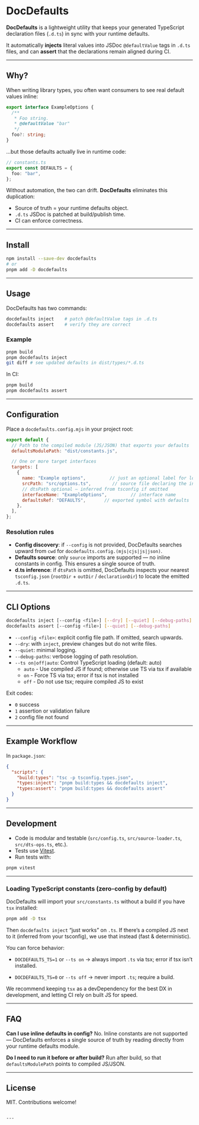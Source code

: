 # DocDefaults

**DocDefaults** is a lightweight utility that keeps your generated TypeScript declaration files (`.d.ts`) in sync with your runtime defaults.

It automatically **injects** literal values into JSDoc `@defaultValue` tags in `.d.ts` files, and can **assert** that the declarations remain aligned during CI.

---

## Why?

When writing library types, you often want consumers to see real default values inline:

```ts
export interface ExampleOptions {
  /**
   * Foo string.
   * @defaultValue "bar"
   */
  foo?: string;
}
````

…but those defaults actually live in runtime code:

```ts
// constants.ts
export const DEFAULTS = {
  foo: "bar",
};
```

Without automation, the two can drift. **DocDefaults** eliminates this duplication:

* Source of truth = your runtime defaults object.
* `.d.ts` JSDoc is patched at build/publish time.
* CI can enforce correctness.

---

## Install

```bash
npm install --save-dev docdefaults
# or
pnpm add -D docdefaults
```

---

## Usage

DocDefaults has two commands:

```bash
docdefaults inject    # patch @defaultValue tags in .d.ts
docdefaults assert    # verify they are correct
```

### Example

```bash
pnpm build
pnpm docdefaults inject
git diff # see updated defaults in dist/types/*.d.ts
```

In CI:

```bash
pnpm build
pnpm docdefaults assert
```

---

## Configuration

Place a `docdefaults.config.mjs` in your project root:

```js
export default {
  // Path to the compiled module (JS/JSON) that exports your defaults
  defaultsModulePath: "dist/constants.js",

  // One or more target interfaces
  targets: [
    {
      name: "Example options",         // just an optional label for logs
      srcPath: "src/options.ts",        // source file declaring the interface
      // dtsPath optional — inferred from tsconfig if omitted
      interfaceName: "ExampleOptions",         // interface name
      defaultsRef: "DEFAULTS",       // exported symbol with defaults
    },
  ],
};
```

### Resolution rules

* **Config discovery**: if `--config` is not provided, DocDefaults searches upward from `cwd` for `docdefaults.config.(mjs|cjs|js|json)`.
* **Defaults source**: only `source` imports are supported — no inline constants in config. This ensures a single source of truth.
* **d.ts inference**: if `dtsPath` is omitted, DocDefaults inspects your nearest `tsconfig.json` (`rootDir` + `outDir` / `declarationDir`) to locate the emitted `.d.ts`.

---

## CLI Options

```bash
docdefaults inject [--config <file>] [--dry] [--quiet] [--debug-paths]
docdefaults assert [--config <file>] [--quiet] [--debug-paths]
```

* `--config <file>`: explicit config file path. If omitted, search upwards.
* `--dry`: with `inject`, preview changes but do not write files.
* `--quiet`: minimal logging.
* `--debug-paths`: verbose logging of path resolution.
* `--ts on|off|auto`: Control TypeScript loading (default: auto)
  * `auto` - Use compiled JS if found; otherwise use TS via tsx if available
  * `on` -   Force TS via tsx; error if tsx is not installed
  * `off` -  Do not use tsx; require compiled JS to exist


Exit codes:

* `0` success
* `1` assertion or validation failure
* `2` config file not found

---

## Example Workflow

In `package.json`:

```json
{
  "scripts": {
    "build:types": "tsc -p tsconfig.types.json",
    "types:inject": "pnpm build:types && docdefaults inject",
    "types:assert": "pnpm build:types && docdefaults assert"
  }
}
```

---

## Development

* Code is modular and testable (`src/config.ts`, `src/source-loader.ts`, `src/dts-ops.ts`, etc.).
* Tests use [Vitest](https://vitest.dev/).
* Run tests with:

```bash
pnpm vitest
```

---

### Loading TypeScript constants (zero-config by default)

DocDefaults will import your `src/constants.ts` without a build if you have `tsx` installed:

```bash
pnpm add -D tsx
```

Then `docdefaults inject` “just works” on `.ts`.
If there’s a compiled JS next to it (inferred from your tsconfig), we use that instead (fast & deterministic).

You can force behavior:

* `DOCDEFAULTS_TS=1` or `--ts on` → always import `.ts` via tsx; error if tsx isn’t installed.

* `DOCDEFAULTS_TS=0` or `--ts off` → never import `.ts`; require a build.

We recommend keeping `tsx` as a devDependency for the best DX in development, and letting CI rely on built JS for speed.

---

## FAQ

**Can I use inline defaults in config?**
No. Inline constants are not supported — DocDefaults enforces a single source of truth by reading directly from your runtime defaults module.

**Do I need to run it before or after build?**
Run after build, so that `defaultsModulePath` points to compiled JS/JSON.

---

## License

MIT. Contributions welcome!

```

---
